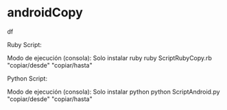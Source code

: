 androidCopy
===========

df

Ruby Script:

Modo de ejecución (consola):
  Solo instalar ruby
  ruby ScriptRubyCopy.rb "copiar/desde" "copiar/hasta"
  
Python Script:

Modo de ejecución (consola):
  Solo instalar python
  python ScriptAndroid.py "copiar/desde" "copiar/hasta"
